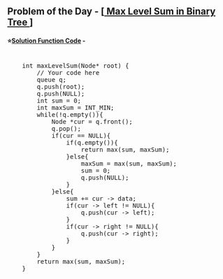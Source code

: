 ## Problem of the Day - [<a href="https://practice.geeksforgeeks.org/problems/4b7ff87c26ed23b3f63c25c611690213d44fb6aa/1"> Max Level Sum in Binary Tree </a>]


#### ⭐<ins>Solution Function Code</ins> -
<pre>

    int maxLevelSum(Node* root) {
        // Your code here
        queue<Node *> q;
        q.push(root);
        q.push(NULL);
        int sum = 0;
        int maxSum = INT_MIN;
        while(!q.empty()){
            Node *cur = q.front();
            q.pop();
            if(cur == NULL){
                if(q.empty()){
                    return max(sum, maxSum);
                }else{
                    maxSum = max(sum, maxSum);
                    sum = 0;
                    q.push(NULL);
                }
            }else{
                sum += cur -> data;
                if(cur -> left != NULL){
                    q.push(cur -> left);
                }
                if(cur -> right != NULL){
                    q.push(cur -> right);
                }
            }
        }
        return max(sum, maxSum);
    }
</pre>
